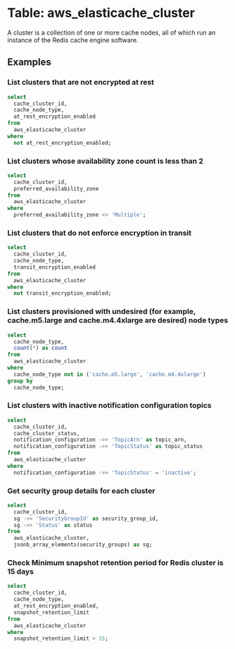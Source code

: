 # Table: aws_elasticache_cluster

A cluster is a collection of one or more cache nodes, all of which run an instance of the Redis cache engine software.

## Examples

### List clusters that are not encrypted at rest

```sql
select
  cache_cluster_id,
  cache_node_type,
  at_rest_encryption_enabled
from
  aws_elasticache_cluster
where
  not at_rest_encryption_enabled;
```


### List clusters whose availability zone count is less than 2

```sql
select
  cache_cluster_id,
  preferred_availability_zone
from
  aws_elasticache_cluster
where
  preferred_availability_zone <> 'Multiple';
```


### List clusters that do not enforce encryption in transit

```sql
select
  cache_cluster_id,
  cache_node_type,
  transit_encryption_enabled
from
  aws_elasticache_cluster
where
  not transit_encryption_enabled;
```


### List clusters provisioned with undesired (for example, cache.m5.large and cache.m4.4xlarge are desired) node types

```sql
select
  cache_node_type,
  count(*) as count
from
  aws_elasticache_cluster
where
  cache_node_type not in ('cache.m5.large', 'cache.m4.4xlarge')
group by
  cache_node_type;
```


### List clusters with inactive notification configuration topics

```sql
select
  cache_cluster_id,
  cache_cluster_status,
  notification_configuration ->> 'TopicArn' as topic_arn,
  notification_configuration ->> 'TopicStatus' as topic_status
from
  aws_elasticache_cluster
where
  notification_configuration ->> 'TopicStatus' = 'inactive';
```


### Get security group details for each cluster

```sql
select
  cache_cluster_id,
  sg ->> 'SecurityGroupId' as security_group_id,
  sg ->> 'Status' as status
from
  aws_elasticache_cluster,
  jsonb_array_elements(security_groups) as sg;
```


### Check Minimum snapshot retention period for Redis cluster is 15 days

```sql
select
  cache_cluster_id,
  cache_node_type,
  at_rest_encryption_enabled,
  snapshot_retention_limit
from
  aws_elasticache_cluster
where
  snapshot_retention_limit > 15;
```